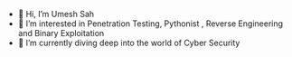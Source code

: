 - 👋 Hi, I’m Umesh Sah
- 👀 I’m interested in Penetration Testing, Pythonist , Reverse Engineering and Binary Exploitation
- 🌱 I’m currently diving deep into the world of Cyber Security
